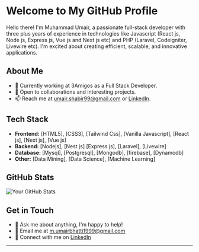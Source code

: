 # Welcome to My GitHub Profile

Hello there! I'm Muhammad Umair, a passionate full-stack developer with three plus years of experience in technologies like Javascript (React js, Node js, Express js, Vue js and Next js etc) and PHP (Laravel, Codeigniter, Livewire etc). I'm excited about creating efficient, scalable, and innovative applications.

## About Me

- 💼 Currently working at 3Amigos as a Full Stack Developer.
- 🤝 Open to collaborations and interesting projects.
- 📫 Reach me at [umair.shabir99@gmail.com](mailto:umair.shabir99@gmail.com) or [LinkedIn](https://www.linkedin.com/in/muhammad-umair-a134671bb/).

## Tech Stack

- **Frontend:** [HTML5], [CSS3], [Tailwind Css], [Vanilla Javascript], [React js], [Next js], [Vue js]
- **Backend:** [Nodejs], [Nest js] [Express js], [Laravel], [Livewire]
- **Database:** [Mysql], [Postgresql], [Mongodb], [firebase], [Dynamodb]
- **Other:** [Data Mining], [Data Science], [Machine Learning]

## GitHub Stats

![Your GitHub Stats](https://github-readme-stats.vercel.app/api?username=umair-exe&show_icons=true&hide_title=true&count_private=true&hide=prs&theme=radical)

## Get in Touch

- 💬 Ask me about anything, I'm happy to help!
- 📧 Email me at [m.umairbhatti1999@gmail.com](mailto:m.umairbhatti1999@gmail.com)
- 🤝 Connect with me on [LinkedIn](https://www.linkedin.com/in/muhammad-umair-a134671bb/)

---
